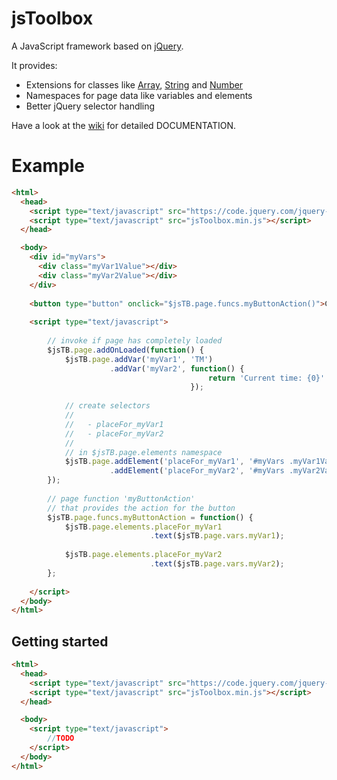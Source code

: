 # jsToolbox

A JavaScript framework based on [jQuery](http://jquery.com/).

It provides:

* Extensions for classes like [Array](https://developer.mozilla.org/en-US/docs/Web/JavaScript/Reference/Global_Objects/Array), [String](https://developer.mozilla.org/en-US/docs/Web/JavaScript/Reference/Global_Objects/String) and [Number](https://developer.mozilla.org/en-US/docs/Web/JavaScript/Reference/Global_Objects/Number)
* Namespaces for page data like variables and elements
* Better jQuery selector handling

Have a look at the [wiki](https://github.com/mkloubert/jsToolbox/wiki) for detailed DOCUMENTATION.

# Example

```html
<html>
  <head>
    <script type="text/javascript" src="https://code.jquery.com/jquery-1.11.2.min.js"></script>
    <script type="text/javascript" src="jsToolbox.min.js"></script>
  </head>

  <body>
    <div id="myVars">
      <div class="myVar1Value"></div>
      <div class="myVar2Value"></div>
    </div>
    
    <button type="button" onclick="$jsTB.page.funcs.myButtonAction()">Click me!</button>
  
    <script type="text/javascript">
        
        // invoke if page has completely loaded
        $jsTB.page.addOnLoaded(function() {
            $jsTB.page.addVar('myVar1', 'TM')
                      .addVar('myVar2', function() {
                                            return 'Current time: {0}'.format(new Date());
                                        });
              
            // create selectors
            // 
            //   - placeFor_myVar1
            //   - placeFor_myVar2
            // 
            // in $jsTB.page.elements namespace
            $jsTB.page.addElement('placeFor_myVar1', '#myVars .myVar1Value')
                      .addElement('placeFor_myVar2', '#myVars .myVar2Value');
        });
        
        // page function 'myButtonAction'
        // that provides the action for the button
        $jsTB.page.funcs.myButtonAction = function() {
            $jsTB.page.elements.placeFor_myVar1
                               .text($jsTB.page.vars.myVar1);
                              
            $jsTB.page.elements.placeFor_myVar2
                               .text($jsTB.page.vars.myVar2);
        };
        
    </script>
  </body>
</html>
```

## Getting started

```html
<html>
  <head>
    <script type="text/javascript" src="https://code.jquery.com/jquery-1.11.2.min.js"></script>
    <script type="text/javascript" src="jsToolbox.min.js"></script>
  </head>

  <body>
    <script type="text/javascript">
        //TODO
    </script>
  </body>
</html>
```
